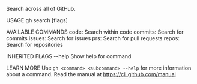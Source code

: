
Search across all of GitHub.

USAGE
  gh search <command> [flags]

AVAILABLE COMMANDS
  code:        Search within code
  commits:     Search for commits
  issues:      Search for issues
  prs:         Search for pull requests
  repos:       Search for repositories

INHERITED FLAGS
  --help   Show help for command

LEARN MORE
  Use `gh <command> <subcommand> --help` for more information about a command.
  Read the manual at https://cli.github.com/manual


